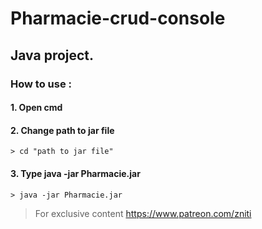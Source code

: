 # Pharmacie-crud-console
## Java project.
### How to use :

#### 1. Open cmd


#### 2. Change path to jar file

```console
> cd "path to jar file"
```

#### 3. Type java -jar Pharmacie.jar

```console
> java -jar Pharmacie.jar
```

> For exclusive content https://www.patreon.com/zniti
